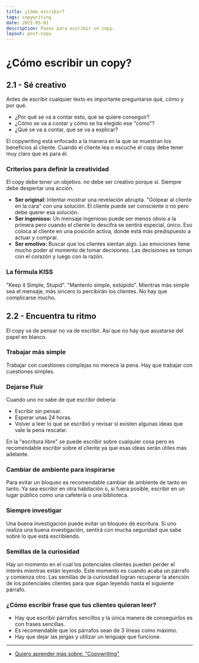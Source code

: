 ```yaml
---
title: ¿Cómo escribir?
tags: copywriting
date: 2021-05-01
description: Pasos para escribir un copy.
layout: post-copy
---
```


# ¿Cómo escribir un copy?

## 2.1 - Sé creativo
Antes de escribir cualquier texto es importante preguntarse qué, cómo y por qué.

- ¿Por qué se va a contar esto, qué se quiere conseguir?
- ¿Cómo se va a contar y cómo se ha elegido ese "cómo"?
- ¿Qué se va a contar, qué se va a explicar?

El copywriting está enfocado a la manera en la que se muestran los beneficios al cliente. Cuando el cliente lea o escuche el copy debe tener muy claro que es para él.

### Criterios para definir la creatividad
El copy debe tener un objetivo. no debe ser creativo porque sí. Siempre debe despertar una acción.

- **Ser original:** Intentar mostrar una revelación abrupta. "Golpear al cliente en la cara" con una solución. El cliente puede ser consciente o no pero debe querer esa solución.
- **Ser ingenioso:** Un mensaje ingenioso puede ser menos obvio a la primera pero cuando el cliente lo descifra se sentirá especial, único. Eso coloca al cliente en una posición activa, donde está más predispuesto a actuar y comprar.
- **Ser emotivo:** Buscar que los clientes sientan algo. Las emociones tiene mucho poder al momento de tomar decisiones. Las decisiones se toman con el corazón y luego con la razón.

### La fórmula KISS

"Keep it Simple, Stupid". "Mantenlo simple, estúpido". Mientras más simple sea el mensaje, más sincero lo percibirán los clientes. No hay que complicarse mucho.

## 2.2 - Encuentra tu ritmo

El copy va de pensar no va de escribir. Así que no hay que asustarse del papel en blanco.

### Trabajar más simple

Trabajar con cuestiones complejas no merece la pena. Hay que trabajar con cuestiones simples.

### Dejarse Fluir

Cuando uno no sabe de qué escribir debería:

- Escribir sin pensar.
- Esperar unas 24 horas.
- Volver a leer lo que se escribió y revisar si existen algunas ideas que vale la pena rescatar.

En la "escritura libre" se puede escribir sobre cualquier cosa pero es recomendable escribir sobre el cliente ya que esas ideas serán útiles más adelante.

### Cambiar de ambiente para inspirarse

Para evitar un bloqueo es recomendable cambiar de ambiente de tanto en tanto. Ya sea escribir en otra habitación o, si fuera posible, escribir en un lugar público como una cafetería o una biblioteca.

### Siempre investigar

Una buena investigación puede evitar un bloqueo de escritura. Si uno realiza una buena investigación, sentirá con mucha seguridad que sabe sobre lo que está escribiendo.

### Semillas de la curiosidad

Hay un momento en el cual los potenciales clientes pueden perder el interés mientras están leyendo. Este momento es cuando acaba un párrafo y comienza otro. Las semillas de la curiosidad logran recuperar la atención de los potenciales clientes para que sigan leyendo hasta el siguiente párrafo.

### ¿Cómo escribir frase que tus clientes quieran leer?

- Hay que escribir párrafos sencillos y la única manera de conseguirlos es con frases sencillas.
- Es recomendable que los párrafos sean de 3 líneas como máximo.
- Hay que dejar las jergas y utilizar un lenguaje que funcione.

***

- [Quiero aprender más sobre: "Copywriting"](../00/copywriting)

